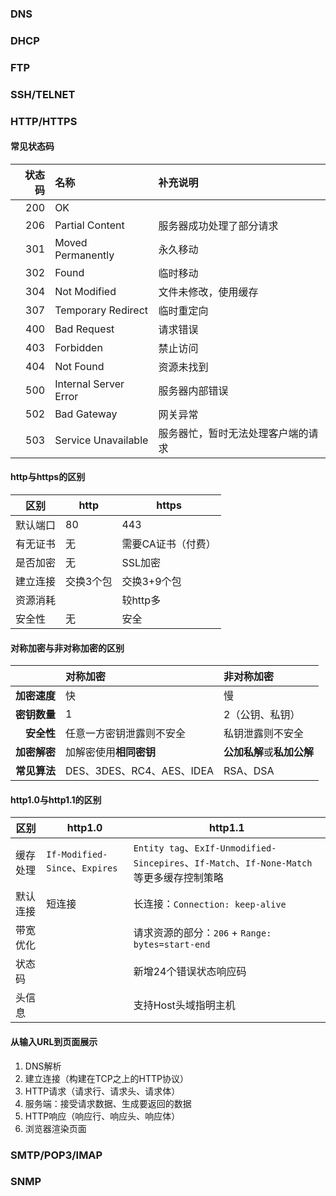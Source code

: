 
### DNS

### DHCP

### FTP

### SSH/TELNET

### HTTP/HTTPS

#### 常见状态码

| 状态码 | 名称                  | 补充说明                           |
| -----: | :-------------------- | :--------------------------------- |
|    200 | OK                    |                                    |
|    206 | Partial  Content      | 服务器成功处理了部分请求           |
|    301 | Moved  Permanently    | 永久移动                           |
|    302 | Found                 | 临时移动                           |
|    304 | Not  Modified         | 文件未修改，使用缓存               |
|    307 | Temporary  Redirect   | 临时重定向                         |
|    400 | Bad Request           | 请求错误                           |
|    403 | Forbidden             | 禁止访问                           |
|    404 | Not  Found            | 资源未找到                         |
|    500 | Internal Server Error | 服务器内部错误                     |
|    502 | Bad Gateway           | 网关异常                           |
|    503 | Service  Unavailable  | 服务器忙，暂时无法处理客户端的请求 |

#### http与https的区别

| 区别 | http | https |
| - | - | - |
| 默认端口 | 80 | 443 |
| 有无证书 | 无 | 需要CA证书（付费） |
| 是否加密 | 无 | SSL加密 |
| 建立连接 | 交换3个包 | 交换3+9个包 |
| 资源消耗 |  | 较http多 |
| 安全性 | 无 | 安全 |

#### 对称加密与非对称加密的区别

|              | 对称加密                  | 非对称加密                 |
| -----------: | :------------------------ | :------------------------- |
| **加密速度** | 快                        | 慢                         |
| **密钥数量** | 1                         | 2（公钥、私钥）            |
|   **安全性** | 任意一方密钥泄露则不安全  | 私钥泄露则不安全           |
| **加密解密** | 加解密使用**相同密钥**    | **公加私解**或**私加公解** |
| **常见算法** | DES、3DES、RC4、AES、IDEA | RSA、DSA                   |

#### http1.0与http1.1的区别

| 区别 | http1.0 | http1.1 |
| - | - | - |
| 缓存处理 | `If-Modified-Since`、`Expires` | `Entity tag`、`ExIf-Unmodified-Sincepires`、`If-Match`、`If-None-Match`等更多缓存控制策略 |
| 默认连接 | 短连接 | 长连接：`Connection: keep-alive` |
| 带宽优化 | | 请求资源的部分：`206` + `Range: bytes=start-end` |
| 状态码 | | 新增24个错误状态响应码 |
| 头信息 | | 支持Host头域指明主机 |

#### 从输入URL到页面展示

1. DNS解析
2. 建立连接（构建在TCP之上的HTTP协议）
3. HTTP请求（请求行、请求头、请求体）
4. 服务端：接受请求数据、生成要返回的数据
5. HTTP响应（响应行、响应头、响应体）
6. 浏览器渲染页面

### SMTP/POP3/IMAP

### SNMP

